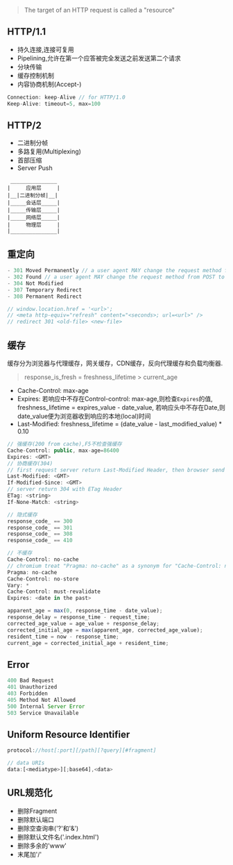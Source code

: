 > The target of an HTTP request is called a "resource"

## HTTP/1.1

- 持久连接,连接可复用
- Pipelining,允许在第一个应答被完全发送之前发送第二个请求
- 分块传输
- 缓存控制机制
- 内容协商机制(Accept-)

```js
Connection: keep-Alive // for HTTP/1.0
Keep-Alive: timeout=5, max=100
```

## HTTP/2

- 二进制分帧
- 多路复用(Multiplexing)
- 首部压缩
- Server Push

```
 _______________
|     应用层     |
|__|二进制分帧|__|
|_____会话层_____|
|_____传输层_____|
|_____网络层_____|
|     物理层     |
|_______________|  
```

## 重定向

```js
- 301 Moved Permanently // a user agent MAY change the request method from POST to GET for the subsequent request
- 302 Found // a user agent MAY change the request method from POST to GET for the subsequent request
- 304 Not Modified
- 307 Temporary Redirect
- 308 Permanent Redirect

// window.location.href = '<url>';
// <meta http-equiv="refresh" content="<seconds>; url=<url>" />
// redirect 301 <old-file> <new-file>
```
## 缓存

缓存分为浏览器与代理缓存，网关缓存，CDN缓存，反向代理缓存和负载均衡器.

> response_is_fresh = freshness_lifetime > current_age

- Cache-Control: max-age
- Expires: 若响应中不存在Control-control: max-age,则检查`Expires`的值, freshness_lifetime = expires_value - date_value, 若响应头中不存在Date,则date_value便为浏览器收到响应的本地(local)时间
- Last-Modified: freshness_lifetime = (date_value - last_modified_value) * 0.10

```js
// 强缓存(200 from cache),F5不检查强缓存
Cache-Control: public, max-age=86400
Expires: <GMT>
// 协商缓存(304)
// first request server return Last-Modified Header, then browser send If-Modified-Since Header, server return 304 without Last-Modified Header
Last-Modified: <GMT>
If-Modified-Since: <GMT>
// server return 304 with ETag Header
ETag: <string>
If-None-Match: <string>
```

```js
// 隐式缓存
response_code_ == 300 
response_code_ == 301
response_code_ == 308
response_code_ == 410

// 不缓存
Cache-Control: no-cache
// chromium treat "Pragma: no-cache" as a synonym for "Cache-Control: no-cache" even though RFC 2616 does not specify it
Pragma: no-cache
Cache-Control: no-store
Vary: *
Cache-Control: must-revalidate
Expires: <date in the past>
```

```js
apparent_age = max(0, response_time - date_value);
response_delay = response_time - request_time;
corrected_age_value = age_value + response_delay;
corrected_initial_age = max(apparent_age, corrected_age_value);
resident_time = now - response_time;
current_age = corrected_initial_age + resident_time;
```

## Error

```js
400 Bad Request
401 Unauthorized
403 Forbidden
405 Method Not Allowed
500 Internal Server Error
503 Service Unavailable
```

## Uniform Resource Identifier
```js
protocol://host[:port][/path][?query][#fragment]

// data URIs
data:[<mediatype>][;base64],<data>
```

## URL规范化

- 删除Fragment
- 删除默认端口
- 删除空查询串('?'和'&')
- 删除默认文件名('.index.html')
- 删除多余的'www'
- 末尾加'/'
